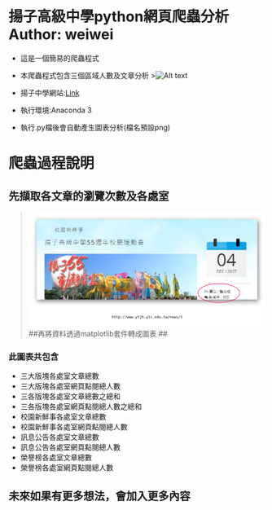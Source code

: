 
揚子高級中學python網頁爬蟲分析 Author: weiwei
=============
  * 這是一個簡易的爬蟲程式
  * 本爬蟲程式包含三個區域人數及文章分析
         >![Alt text](/threeblocks.jpg)

  * 揚子中學網站:[Link](http://www.ytjh.ylc.edu.tw/)
  * 執行環境:Anaconda 3
  * 執行.py檔後會自動產生圖表分析(檔名預設png)

爬蟲過程說明
===========
## 先擷取各文章的瀏覽次數及各處室 ##
 >![Alt text](/description.png)
##再將資料透過matplotlib套件轉成圖表 ##
### 此圖表共包含 ###
   * 三大版塊各處室文章總數
   * 三大版塊各處室網頁點閱總人數
   * 三各版塊各處室文章總數之總和
   * 三各版塊各處室網頁點閱總人數之總和
   * 校園新鮮事各處室文章總數
   * 校園新鮮事各處室網頁點閱總人數
   * 訊息公告各處室文章總數
   * 訊息公告各處室網頁點閱總人數
   * 榮譽榜各處室文章總數
   * 榮譽榜各處室網頁點閱總人數
## 未來如果有更多想法，會加入更多內容 ##
